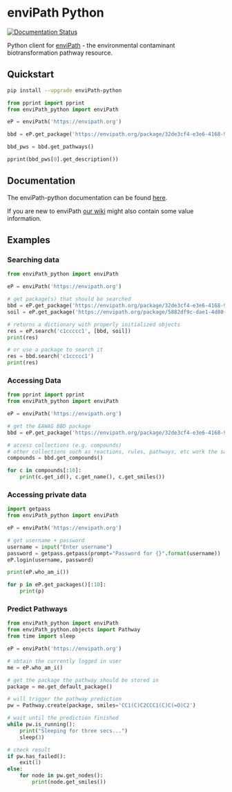 # enviPath Python
[![Documentation Status](https://readthedocs.org/projects/envipath-python/badge/?version=develop)](https://envipath-python.readthedocs.io/en/develop/?badge=develop)

Python client for [enviPath](https://envipath.org) - the environmental contaminant biotransformation pathway resource.

## Quickstart

```bash
pip install --upgrade enviPath-python
```

```python
from pprint import pprint
from enviPath_python import enviPath

eP = enviPath('https://envipath.org')

bbd = eP.get_package('https://envipath.org/package/32de3cf4-e3e6-4168-956e-32fa5ddb0ce1')

bbd_pws = bbd.get_pathways()

pprint(bbd_pws[0].get_description())
```

## Documentation

The enviPath-python documentation can be found [here](https://envipath-python.readthedocs.io/en/develop).

If you are new to enviPath [our wiki](https://wiki.envipath.org/index.php/Main_Page) might also contain some value
information.

## Examples

### Searching data

```python
from enviPath_python import enviPath

eP = enviPath('https://envipath.org')

# get package(s) that should be searched
bbd = eP.get_package('https://envipath.org/package/32de3cf4-e3e6-4168-956e-32fa5ddb0ce1')
soil = eP.get_package('https://envipath.org/package/5882df9c-dae1-4d80-a40e-db4724271456')

# returns a dictionary with properly initialized objects
res = eP.search('c1ccccc1', [bbd, soil])
print(res)

# or use a package to search it
res = bbd.search('c1ccccc1')
print(res)
```

### Accessing Data

```python
from pprint import pprint
from enviPath_python import enviPath

eP = enviPath('https://envipath.org')

# get the EAWAG BBD package
bbd = eP.get_package('https://envipath.org/package/32de3cf4-e3e6-4168-956e-32fa5ddb0ce1')

# access collections (e.g. compounds)
# other collections such as reactions, rules, pathways, etc work the same way
compounds = bbd.get_compounds()

for c in compounds[:10]:
    print(c.get_id(), c.get_name(), c.get_smiles())

```

### Accessing private data

```python
import getpass
from enviPath_python import enviPath

eP = enviPath('https://envipath.org')

# get username + password
username = input("Enter username")
password = getpass.getpass(prompt="Password for {}".format(username))
eP.login(username, password)

print(eP.who_am_i())

for p in eP.get_packages()[:10]:
    print(p)
```

### Predict Pathways

```python
from enviPath_python import enviPath
from enviPath_python.objects import Pathway
from time import sleep

eP = enviPath('https://envipath.org')

# obtain the currently logged in user
me = eP.who_am_i()

# get the package the pathway should be stored in
package = me.get_default_package()

# will trigger the pathway prediction
pw = Pathway.create(package, smiles='CC1(C)C2CCC1(C)C(=O)C2')

# wait until the prediction finished
while pw.is_running():
    print("Sleeping for three secs...")
    sleep(3)

# check result
if pw.has_failed():
    exit(1)
else:
    for node in pw.get_nodes():
        print(node.get_smiles())
```
